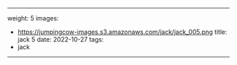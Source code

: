 
---
weight: 5
images:
- https://jumpingcow-images.s3.amazonaws.com/jack/jack_005.png
title: jack 5
date: 2022-10-27
tags:
- jack
---
